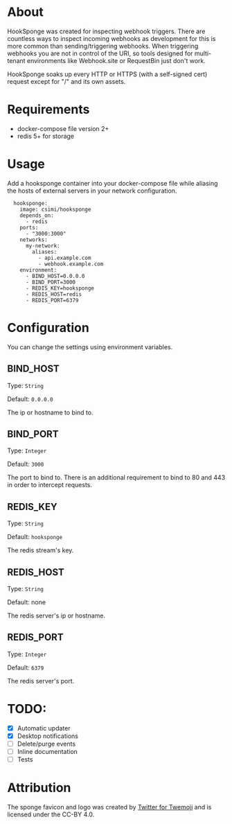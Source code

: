 # About

HookSponge was created for inspecting webhook triggers.
There are countless ways to inspect incoming webhooks as development for this is more common than sending/triggering webhooks.
When triggering webhooks you are not in control of the URI, so tools designed for multi-tenant environments like Webhook.site or RequestBin just don't work.

HookSponge soaks up every HTTP or HTTPS (with a self-signed cert) request except for "/" and its own assets.

# Requirements

- docker-compose file version 2+
- redis 5+ for storage

# Usage

Add a hooksponge container into your docker-compose file while aliasing the hosts of external servers in your network configuration.
```
  hooksponge:
    image: csimi/hooksponge
    depends_on:
      - redis
    ports:
      - "3000:3000"
    networks:
      my-network:
        aliases:
          - api.example.com
          - webhook.example.com
    environment:
      - BIND_HOST=0.0.0.0
      - BIND_PORT=3000
      - REDIS_KEY=hooksponge
      - REDIS_HOST=redis
      - REDIS_PORT=6379
```

# Configuration

You can change the settings using environment variables.

## BIND_HOST

Type: `String`

Default: `0.0.0.0`

The ip or hostname to bind to.

## BIND_PORT

Type: `Integer`

Default: `3000`

The port to bind to.
There is an additional requirement to bind to 80 and 443 in order to intercept requests.

## REDIS_KEY

Type: `String`

Default: `hooksponge`

The redis stream's key.

## REDIS_HOST

Type: `String`

Default: none

The redis server's ip or hostname.

## REDIS_PORT

Type: `Integer`

Default: `6379`

The redis server's port.

# TODO:

- [x] Automatic updater
- [x] Desktop notifications
- [ ] Delete/purge events
- [ ] Inline documentation
- [ ] Tests

# Attribution

The sponge favicon and logo was created by [Twitter for Twemoji](https://github.com/twitter/twemoji) and is licensed under the CC-BY 4.0.
